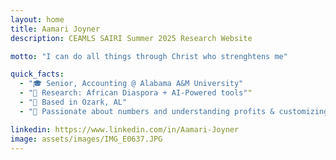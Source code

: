 ```yaml
---
layout: home
title: Aamari Joyner
description: CEAMLS SAIRI Summer 2025 Research Website

motto: "I can do all things through Christ who strenghtens me"

quick_facts:
  - "🎓 Senior, Accounting @ Alabama A&M University"
  - "🔬 Research: African Diaspora + AI-Powered tools""
  - "📍 Based in Ozark, AL"
  - "🚀 Passionate about numbers and understanding profits & customizing different jewelry pieces."

linkedin: https://www.linkedin.com/in/Aamari-Joyner
image: assets/images/IMG_E0637.JPG
---
```

